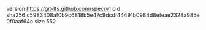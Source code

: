 version https://git-lfs.github.com/spec/v1
oid sha256:c5983408af0b9c6818b5e47c9dcdf44491b0984d8efeae2328a985e0f0aaf64c
size 552
